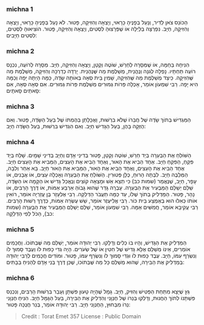 
### michna 1
הַכּוֹנֵס צֹאן לַדִּיר, וְנָעַל בְּפָנֶיהָ כָּרָאוּי, וְיָצְאָה וְהִזִּיקָה, פָּטוּר. לֹא נָעַל בְּפָנֶיהָ כָּרָאוּי, וְיָצְאָה וְהִזִּיקָה, חַיָּב. נִפְרְצָה בַלַּיְלָה אוֹ שֶׁפְּרָצוּהָ לִסְטִים, וְיָצְאָה וְהִזִּיקָה, פָּטוּר. הוֹצִיאוּהָ לִסְטִים, לִסְטִים חַיָּבִים: 

### michna 2
הִנִּיחָהּ בַּחַמָּה, אוֹ שֶׁמְּסָרָהּ לְחֵרֵשׁ, שׁוֹטֶה וְקָטָן, וְיָצְאָה וְהִזִּיקָה, חַיָּב. מְסָרָהּ לְרוֹעֶה, נִכְנָס רוֹעֶה תַּחְתָּיו. נָפְלָה לְגִנָּה וְנֶהֱנֵית, מְשַׁלֶּמֶת מַה שֶּׁנֶּהֶנֵית. יָרְדָה כְדַרְכָּהּ וְהִזִּיקָה, מְשַׁלֶּמֶת מַה שֶּׁהִזִּיקָה. כֵּיצַד מְשַׁלֶּמֶת מַה שֶּׁהִזִּיקָה, שָׁמִין בֵּית סְאָה בְּאוֹתָה שָׂדֶה, כַּמָּה הָיְתָה יָפָה וְכַמָּה הִיא יָפָה. רַבִּי שִׁמְעוֹן אוֹמֵר, אָכְלָה פֵּרוֹת גְּמוּרִים מְשַׁלֶּמֶת פֵּרוֹת גְּמוּרִים. אִם סְאָה סְאָה, אִם סָאתַיִם סָאתָיִם: 

### michna 3
הַמַּגְדִּישׁ בְּתוֹךְ שָׂדֶה שֶׁל חֲבֵרוֹ שֶׁלֹּא בִרְשׁוּת, וַאֲכָלָתַן בְּהֶמְתּוֹ שֶׁל בַּעַל הַשָּׂדֶה, פָּטוּר. וְאִם הֻזְּקָה בָהֶן, בַּעַל הַגָּדִישׁ חַיָּב. וְאִם הִגְדִּישׁ בִּרְשׁוּת, בַּעַל הַשָּׂדֶה חַיָּב: 

### michna 4
הַשּׁוֹלֵחַ אֶת הַבְּעֵרָה בְּיַד חֵרֵשׁ, שׁוֹטֶה וְקָטָן, פָּטוּר בְּדִינֵי אָדָם וְחַיָּב בְּדִינֵי שָׁמָיִם. שָׁלַח בְּיַד פִּקֵּחַ, הַפִּקֵּחַ חַיָּב. אֶחָד הֵבִיא אֶת הָאוּר, וְאֶחָד הֵבִיא אֶת הָעֵצִים, הַמֵּבִיא אֶת הָעֵצִים חַיָּב. אֶחָד הֵבִיא אֶת הָעֵצִים, וְאֶחָד הֵבִיא אֶת הָאוּר, הַמֵּבִיא אֶת הָאוּר חַיָּב. בָּא אַחֵר וְלִבָּה, הַמְּלַבֶּה חַיָּב. לִבְּתָה הָרוּחַ, כֻּלָּן פְּטוּרִין. הַשּׁוֹלֵחַ אֶת הַבְּעֵרָה וְאָכְלָה עֵצִים, אוֹ אֲבָנִים, אוֹ עָפָר, חַיָּב, שֶׁנֶּאֱמַר (שמות כב) כִּי תֵצֵא אֵשׁ וּמָצְאָה קוֹצִים וְנֶאֱכַל גָּדִישׁ אוֹ הַקָּמָה אוֹ הַשָּׂדֶה, שַׁלֵּם יְשַׁלֵּם הַמַּבְעִיר אֶת הַבְּעֵרָה. עָבְרָה גָּדֵר שֶׁהוּא גָּבוֹהַּ אַרְבַּע אַמּוֹת, אוֹ דֶּרֶךְ הָרַבִּים, אוֹ נָהָר, פָּטוּר. הַמַּדְלִיק בְּתוֹךְ שֶׁלּוֹ, עַד כַּמָּה תַעֲבֹר הַדְּלֵקָה. רַבִּי אֶלְעָזָר בֶּן עֲזַרְיָה אוֹמֵר, רוֹאִין אוֹתוֹ כְּאִלוּ הוּא בְאֶמְצַע בֵּית כּוֹר. רַבִּי אֱלִיעֶזֶר אוֹמֵר, שֵׁשׁ עֶשְׂרֵה אַמּוֹת, כְּדֶרֶךְ רְשׁוּת הָרַבִּים. רַבִּי עֲקִיבָא אוֹמֵר, חֲמִשִּׁים אַמָּה. רַבִּי שִׁמְעוֹן אוֹמֵר, שַׁלֵּם יְשַׁלֵּם הַמַּבְעִיר אֶת הַבְּעֵרָה (שמות כב), הַכֹּל לְפִי הַדְּלֵקָה: 

### michna 5
הַמַּדְלִיק אֶת הַגָּדִישׁ, וְהָיוּ בּוֹ כֵלִים וְדָלָקוּ. רַבִּי יְהוּדָה אוֹמֵר, יְשַׁלֵּם מַה שֶּׁבְּתוֹכוֹ. וַחֲכָמִים אוֹמְרִים, אֵינוֹ מְשַׁלֵּם אֶלָּא גָּדִישׁ שֶׁל חִטִּין אוֹ שֶׁל שְׂעֹרִים. הָיָה גְדִי כָפוּת לוֹ וְעֶבֶד סָמוּךְ לוֹ וְנִשְׂרַף עִמּוֹ, חַיָּב. עֶבֶד כָּפוּת לוֹ וּגְדִי סָמוּךְ לוֹ וְנִשְׂרַף עִמּוֹ, פָּטוּר. וּמוֹדִים חֲכָמִים לְרַבִּי יְהוּדָה בְּמַדְלִיק אֶת הַבִּירָה, שֶׁהוּא מְשַׁלֵּם כָּל מַה שֶּׁבְּתוֹכוֹ, שֶׁכֵּן דֶּרֶךְ בְּנֵי אָדָם לְהַנִּיחַ בַּבָּתִּים: 

### michna 6
גֵּץ שֶׁיָּצָא מִתַּחַת הַפַּטִּישׁ וְהִזִּיק, חַיָּב. גָּמָל שֶׁהָיָה טָעוּן פִּשְׁתָּן וְעָבַר בִּרְשׁוּת הָרַבִּים, וְנִכְנַס פִּשְׁתָּנוֹ לְתוֹךְ הַחֲנוּת, וְדָלְקוּ בְּנֵרוֹ שֶׁל חֶנְוָנִי וְהִדְלִיק אֶת הַבִּירָה, בַּעַל הַגָּמָל חַיָּב. הִנִּיחַ חֶנְוָנִי נֵרוֹ מִבַּחוּץ, הַחֶנְוָנִי חַיָּב. רַבִּי יְהוּדָה אוֹמֵר, בְּנֵר חֲנֻכָּה פָּטוּר: 

>Credit : Torat Emet 357
>License : Public Domain 